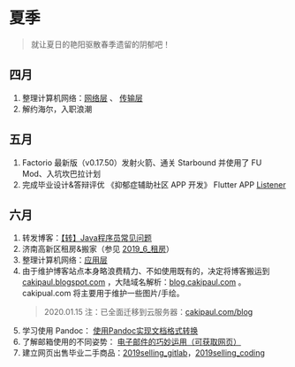 # 夏季

>就让夏日的艳阳驱散春季遗留的阴郁吧！

## 四月

1. 整理计算机网络：[网络层](/csnotes/web/Net/osi4.md) 、 [传输层](/csnotes/web/Net/osi5.md)
2. 解约海尔，入职浪潮

## 五月

1. Factorio 最新版（v0.17.50）发射火箭、通关 Starbound 并使用了 FU Mod、入坑坎巴拉计划
2. 完成毕业设计&答辩评优 《抑郁症辅助社区 APP 开发》 Flutter APP [Listener](https://github.com/cakipaul/Listener)

## 六月

1. 转发博客：[【转】Java程序员常见问题](https://cakipaul.com/cs-blog/2019/06/04/2019.06.04_java%E5%B8%B8%E8%A7%81%E9%80%9A%E7%97%85/)
2. 济南高新区租房&搬家（参见 [2019_6_租房](/others/events/2019_6_租房)）
3. 整理计算机网络：[应用层](/csnotes/web/Net/osi6.md)
4. 由于维护博客站点本身略浪费精力、不如使用既有的，决定将博客搬运到 [cakipaul.blogspot.com](https://cakipaul.blogspot.com) ，大陆域名解析：[blog.cakipaul.com](https://blog.cakipaul.com) 。cakipual.com 将主要用于维护一些图片/手绘。
    >2020.01.15 注：已全面迁移到云服务器：[cakipaul.com/blog](cakipaul.com/blog)
5. 学习使用 Pandoc： [使用Pandoc实现文档格式转换](https://cakipaul.com/cs-blog/2019/06/22/%E4%BD%BF%E7%94%A8Pandoc%E5%AE%9E%E7%8E%B0%E6%96%87%E6%A1%A3%E6%A0%BC%E5%BC%8F%E8%BD%AC%E6%8D%A2/)
6. 了解邮箱使用的不同姿势： [电子邮件的巧妙运用（可获取网页）](https://cakipaul.com/cs-blog/2019/06/23/%E7%94%B5%E5%AD%90%E9%82%AE%E4%BB%B6%E7%9A%84%E5%B7%A7%E5%A6%99%E8%BF%90%E7%94%A8/)
7. 建立网页出售毕业二手商品：[2019selling_gitlab](https://cakipaul.gitlab.io/2019selling/)，[2019selling_coding](https://paulsun.coding.me/2019selling/)
